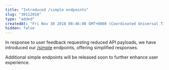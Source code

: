 ```yaml
---
title: "Introduced /simple endpoints"
slug: "30112018"
type: "added"
createdAt: "Fri Nov 30 2018 08:46:00 GMT+0000 (Coordinated Universal Time)"
hidden: false
---
```

In response to user feedback requesting reduced API payloads, we have introduced our [/simple](/reference/simple-price) endpoints, offering simplified responses. 

Additional simple endpoints will be released soon to further enhance user experience.